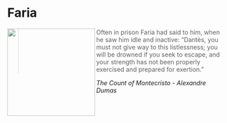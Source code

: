 # Faria


<img align="left" width="200" src="https://github.com/user-attachments/assets/d268d01e-cfe9-4467-bc0b-24bfdd056934" />

<div>
    <blockquote>
    Often in prison Faria had said to him, when he saw him idle and inactive:
    “Dantès, you must not give way to this listlessness; you will be drowned if you seek to escape, and your strength has not been properly exercised and prepared for exertion.”
    </blockquote>
    <cite>The Count of Montecristo - Alexandre Dumas</cite>
</div>





